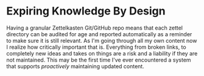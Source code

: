 # Expiring Knowledge By Design

Having a granular Zettelkasten Git/GitHub repo means that each zettel
directory can be audited for age and reported automatically as a
reminder to make sure it is still relevant. As I'm going through all my
own content now I realize how critically important that is. Everything
from broken links, to completely new ideas and takes on things are a
risk and a liability if they are not maintained. This may be the first
time I've ever encountered a system that supports *proactively*
maintaining updated content.

